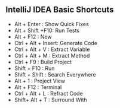 ## IntelliJ IDEA Basic Shortcuts

- Alt + Enter : Show Quick Fixes
- Alt + Shift +F10: Run Tests
- Alt + F12 : New
- Ctrl + Alt + Insert: Generate Code
- Ctrl + Alt + V : Extract Variable
- Ctrl + Alt + M : Extract Method
- Ctrl + F9 : Build Project
- Shift + F10 : Run
- Shift + Shift : Search Everywhere
- Alt + 1 : Project View
- Alt + F12 : Terminal
- Ctrl + Alt + L : Refract Code
- Shift+ Alt + T : Surround With
